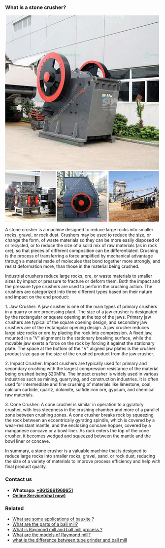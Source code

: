<h3>What is a stone crusher?</h3><img src='1701743380.jpg' alt=''><p>A stone crusher is a machine designed to reduce large rocks into smaller rocks, gravel, or rock dust. Crushers may be used to reduce the size, or change the form, of waste materials so they can be more easily disposed of or recycled, or to reduce the size of a solid mix of raw materials (as in rock ore), so that pieces of different composition can be differentiated. Crushing is the process of transferring a force amplified by mechanical advantage through a material made of molecules that bond together more strongly, and resist deformation more, than those in the material being crushed.</p><p>Industrial crushers reduce large rocks, ore, or waste materials to smaller sizes by impact or pressure to fracture or deform them. Both the impact and the pressure type crushers are used to perform the crushing action. The crushers are categorized into three different types based on their nature and impact on the end product:</p><p>1. Jaw Crusher: A jaw crusher is one of the main types of primary crushers in a quarry or ore processing plant. The size of a jaw crusher is designated by the rectangular or square opening at the top of the jaws. Primary jaw crushers are typical of the square opening design, and secondary jaw crushers are of the rectangular opening design. A jaw crusher reduces large size rocks or ore by placing the rock into compression. A fixed jaw, mounted in a "V" alignment is the stationary breaking surface, while the movable jaw exerts a force on the rock by forcing it against the stationary plate. The space at the bottom of the "V" aligned jaw plates is the crusher product size gap or the size of the crushed product from the jaw crusher.</p><p>2. Impact Crusher: Impact crushers are typically used for primary and secondary crushing with the largest compression resistance of the material being crushed being 320MPa. The impact crusher is widely used in various industries such as mining, quarrying, and construction industries. It is often used for intermediate and fine crushing of materials like limestone, coal, calcium carbide, quartz, dolomite, sulfide iron ore, gypsum, and chemical raw materials.</p><p>3. Cone Crusher: A cone crusher is similar in operation to a gyratory crusher, with less steepness in the crushing chamber and more of a parallel zone between crushing zones. A cone crusher breaks rock by squeezing the rock between an eccentrically gyrating spindle, which is covered by a wear-resistant mantle, and the enclosing concave hopper, covered by a manganese concave or a bowl liner. As rock enters the top of the cone crusher, it becomes wedged and squeezed between the mantle and the bowl liner or concave.</p><p>In summary, a stone crusher is a valuable machine that is designed to reduce large rocks into smaller rocks, gravel, sand, or rock dust, reducing the size of a variety of materials to improve process efficiency and help with final product quality.</p><h3>Contact us</h3><ul><li><strong>Whatsapp:&nbsp;<a href="https://wa.me/8613661969651">+8613661969651</a></strong></li><li><a href="https://swt.shibang-china.com/?git&amp;zhl&amp;What is a stone crusher"><strong>Online Service(chat now)</strong></a></li></ul><h3>Related</h3><ul><li><a href='What are some applications of bauxite .md'>What are some applications of bauxite ?</a></li><li><a href='What are the parts of a ball mill.md'>What are the parts of a ball mill?</a></li><li><a href='What is Raymond mill and ball mill process .md'>What is Raymond mill and ball mill process ?</a></li><li><a href='What are the models of Raymond mill.md'>What are the models of Raymond mill?</a></li><li><a href='what is the difference between tube grinder and ball mill.md'>what is the difference between tube grinder and ball mill</a></li></ul>